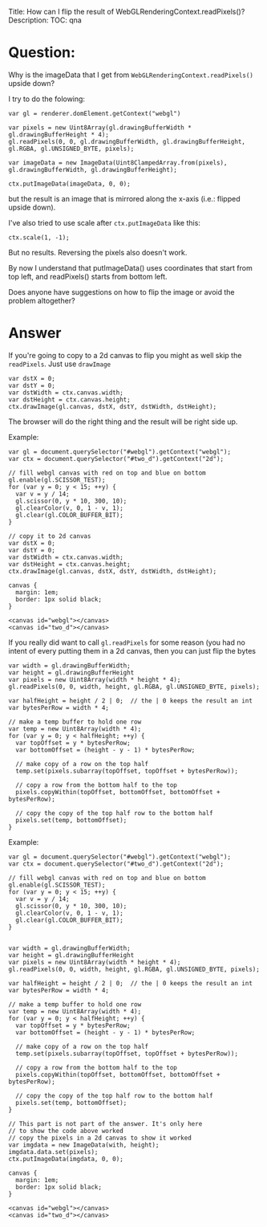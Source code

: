 Title: How can I flip the result of WebGLRenderingContext.readPixels()?
Description:
TOC: qna

# Question:

Why is the imageData that I get from `WebGLRenderingContext.readPixels()` upside down?

I try to do the folowing:

    var gl = renderer.domElement.getContext("webgl")

    var pixels = new Uint8Array(gl.drawingBufferWidth * gl.drawingBufferHeight * 4);
    gl.readPixels(0, 0, gl.drawingBufferWidth, gl.drawingBufferHeight, gl.RGBA, gl.UNSIGNED_BYTE, pixels);

    var imageData = new ImageData(Uint8ClampedArray.from(pixels), gl.drawingBufferWidth, gl.drawingBufferHeight);

    ctx.putImageData(imageData, 0, 0);

but the result is an image that is mirrored along the x-axis (i.e.: flipped upside down).

I've also tried to use scale after `ctx.putImageData` like this:

    ctx.scale(1, -1);

But no results. Reversing the pixels also doesn't work.

By now I understand that putImageData() uses coordinates that start from top left, and readPixels() starts from bottom left.

Does anyone have suggestions on how to flip the image or avoid the problem altogether?


# Answer

If you're going to copy to a 2d canvas to flip you might as well skip the `readPixels`. Just use `drawImage`

    var dstX = 0;
    var dstY = 0;
    var dstWidth = ctx.canvas.width;
    var dstHeight = ctx.canvas.height;    
    ctx.drawImage(gl.canvas, dstX, dstY, dstWidth, dstHeight);

The browser will do the right thing and the result will be right side up.

Example:

<!-- begin snippet: js hide: true console: true babel: false -->

<!-- language: lang-js -->

    var gl = document.querySelector("#webgl").getContext("webgl");
    var ctx = document.querySelector("#two_d").getContext("2d");

    // fill webgl canvas with red on top and blue on bottom
    gl.enable(gl.SCISSOR_TEST);
    for (var y = 0; y < 15; ++y) {
      var v = y / 14;
      gl.scissor(0, y * 10, 300, 10);
      gl.clearColor(v, 0, 1 - v, 1);
      gl.clear(gl.COLOR_BUFFER_BIT);
    }

    // copy it to 2d canvas
    var dstX = 0;
    var dstY = 0;
    var dstWidth = ctx.canvas.width;
    var dstHeight = ctx.canvas.height;
    ctx.drawImage(gl.canvas, dstX, dstY, dstWidth, dstHeight);

<!-- language: lang-css -->

    canvas { 
      margin: 1em;
      border: 1px solid black;
    }

<!-- language: lang-html -->

    <canvas id="webgl"></canvas>
    <canvas id="two_d"></canvas>

<!-- end snippet -->

If you really did want to call `gl.readPixels` for some reason (you had no intent of every putting them in a 2d canvas, then you can just flip the bytes

    var width = gl.drawingBufferWidth;
    var height = gl.drawingBufferHeight
    var pixels = new Uint8Array(width * height * 4);
    gl.readPixels(0, 0, width, height, gl.RGBA, gl.UNSIGNED_BYTE, pixels);
    
    var halfHeight = height / 2 | 0;  // the | 0 keeps the result an int
    var bytesPerRow = width * 4;
    
    // make a temp buffer to hold one row
    var temp = new Uint8Array(width * 4);
    for (var y = 0; y < halfHeight; ++y) {
      var topOffset = y * bytesPerRow;
      var bottomOffset = (height - y - 1) * bytesPerRow;
    
      // make copy of a row on the top half
      temp.set(pixels.subarray(topOffset, topOffset + bytesPerRow));
    
      // copy a row from the bottom half to the top
      pixels.copyWithin(topOffset, bottomOffset, bottomOffset + bytesPerRow);
    
      // copy the copy of the top half row to the bottom half 
      pixels.set(temp, bottomOffset);
    }

Example:

<!-- begin snippet: js hide: true console: true babel: false -->

<!-- language: lang-js -->

    var gl = document.querySelector("#webgl").getContext("webgl");
    var ctx = document.querySelector("#two_d").getContext("2d");

    // fill webgl canvas with red on top and blue on bottom
    gl.enable(gl.SCISSOR_TEST);
    for (var y = 0; y < 15; ++y) {
      var v = y / 14;
      gl.scissor(0, y * 10, 300, 10);
      gl.clearColor(v, 0, 1 - v, 1);
      gl.clear(gl.COLOR_BUFFER_BIT);
    }


    var width = gl.drawingBufferWidth;
    var height = gl.drawingBufferHeight
    var pixels = new Uint8Array(width * height * 4);
    gl.readPixels(0, 0, width, height, gl.RGBA, gl.UNSIGNED_BYTE, pixels);

    var halfHeight = height / 2 | 0;  // the | 0 keeps the result an int
    var bytesPerRow = width * 4;

    // make a temp buffer to hold one row
    var temp = new Uint8Array(width * 4);
    for (var y = 0; y < halfHeight; ++y) {
      var topOffset = y * bytesPerRow;
      var bottomOffset = (height - y - 1) * bytesPerRow;

      // make copy of a row on the top half
      temp.set(pixels.subarray(topOffset, topOffset + bytesPerRow));

      // copy a row from the bottom half to the top
      pixels.copyWithin(topOffset, bottomOffset, bottomOffset + bytesPerRow);

      // copy the copy of the top half row to the bottom half 
      pixels.set(temp, bottomOffset);
    }

    // This part is not part of the answer. It's only here
    // to show the code above worked
    // copy the pixels in a 2d canvas to show it worked
    var imgdata = new ImageData(with, height);
    imgdata.data.set(pixels);
    ctx.putImageData(imgdata, 0, 0);

<!-- language: lang-css -->

    canvas { 
      margin: 1em;
      border: 1px solid black;
    }

<!-- language: lang-html -->

    <canvas id="webgl"></canvas>
    <canvas id="two_d"></canvas>

<!-- end snippet -->



